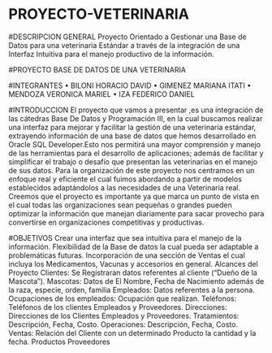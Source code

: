 # PROYECTO-VETERINARIA
#DESCRIPCION GENERAL
Proyecto Orientado a Gestionar una Base de Datos para una veterinaria Estándar a través de  la integración de una Interfaz Intuitiva para el manejo productivo de la información.

#PROYECTO BASE DE DATOS DE UNA VETERINARIA

#INTEGRANTES
•	BILONI HORACIO DAVID
•	GIMENEZ MARIANA ITATI
•	MENDOZA VERONICA MARIEL
•	IZA FEDERICO DANIEL

#INTRODUCCION
El proyecto que vamos a presentar ,es una integración de las cátedras Base De Datos y Programación III, en la cual buscamos realizar una interfaz para mejorar y facilitar la gestión de una veterinaria estándar, extrayendo información de una base de datos que hemos desarrollado en Oracle SQL Developer.Esto nos permitirá una mayor comprensión y manejo de las herramientas para el desarrollo de aplicaciones; además de facilitar y simplificar el trabajo o desafío que presentan las veterinarias en el manejo de sus datos.
Para la organización de este proyecto nos centramos en un enfoque real y eficiente el cual fuimos abordando a partir de modelos establecidos adaptándolos a las necesidades de una Veterinaria real. Creemos que el proyecto es importante ya que marca un punto de vista en el cual todas las organizaciones sean pequeñas o grandes pueden optimizar la información que manejan diariamente para sacar provecho para convertirse en organizaciones competitivas y productivas.

#OBJETIVOS
Crear una interfaz que sea intuitiva para el manejo de la información.
Flexibilidad de la Base de datos la cual pueda ser adaptable a problemáticas futuras.
Incorporación de una sección de Ventas el cual incluya los Medicamentos, Vacunas y accesorios en general.
Alcances del Proyecto
Clientes: Se Registraran datos referentes al cliente (“Dueño de la Mascota”).
Mascotas: Datos de El Nombre, Fecha de Nacimiento además de la raza, especie, orden, familia
Empleados: Datos referentes a la persona.
Ocupaciones de los empleados: Ocupación que realizan.
Teléfonos: Teléfonos de los clientes Empleados y Proveedores.
Direcciones: Direcciones de los Clientes Empleados y Proveedores.
Tratamientos: Descripción, Fecha,  Costo.
Operaciones: Descripción, Fecha, Costo.
Ventas: Relación del Cliente con un determinado Producto la cantidad y la fecha.
Productos 
Proveedores

